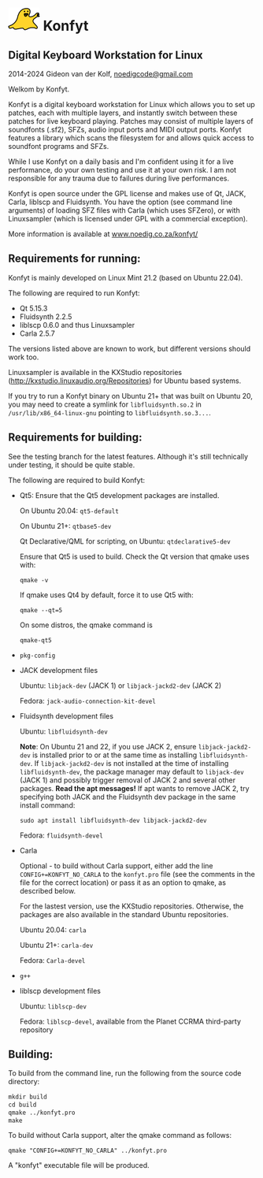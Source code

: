 ![Konfyt Logo](icons/konfytReadmeLogo.png)
Konfyt
======
Digital Keyboard Workstation for Linux
--------------------------------------

2014-2024 Gideon van der Kolf, noedigcode@gmail.com

Welkom by Konfyt.

Konfyt is a digital keyboard workstation for Linux which allows you to set up
patches, each with multiple layers, and instantly switch between these patches
for live keyboard playing. Patches may consist of multiple layers of soundfonts
(.sf2), SFZs, audio input ports and MIDI output ports. Konfyt features a library
which scans the filesystem for and allows quick access to soundfont programs and
SFZs.

While I use Konfyt on a daily basis and I'm confident using it for a live
performance, do your own testing and use it at your own risk. I am not
responsible for any trauma due to failures during live performances.

Konfyt is open source under the GPL license and makes use of Qt, JACK, Carla,
liblscp and Fluidsynth. You have the option (see command line arguments) of
loading SFZ files with Carla (which uses SFZero), or with Linuxsampler (which
is licensed under GPL with a commercial exception).

More information is available at www.noedig.co.za/konfyt/


Requirements for running:
-------------------------

Konfyt is mainly developed on Linux Mint 21.2 (based on Ubuntu 22.04).

The following are required to run Konfyt:

* Qt 5.15.3
* Fluidsynth 2.2.5
* liblscp 0.6.0 and thus Linuxsampler
* Carla 2.5.7

The versions listed above are known to work, but different versions should work
too.

Linuxsampler is available in the KXStudio repositories
(http://kxstudio.linuxaudio.org/Repositories) for Ubuntu based systems.

If you try to run a Konfyt binary on Ubuntu 21+ that was built on Ubuntu 20, you
may need to create a symlink for `libfluidsynth.so.2` in
`/usr/lib/x86_64-linux-gnu` pointing to `libfluidsynth.so.3...`.


Requirements for building:
--------------------------

See the testing branch for the latest features. Although it's still technically
under testing, it should be quite stable.

The following are required to build Konfyt:

* Qt5: Ensure that the Qt5 development packages are installed.

  On Ubuntu 20.04: `qt5-default`

  On Ubuntu 21+: `qtbase5-dev`
  
  Qt Declarative/QML for scripting, on Ubuntu: `qtdeclarative5-dev`

  Ensure that Qt5 is used to build. Check the Qt version that qmake uses with:
  ```
  qmake -v
  ```

  If qmake uses Qt4 by default, force it to use Qt5 with:
  ```
  qmake --qt=5
  ```
  
  On some distros, the qmake command is
  ```
  qmake-qt5
  ```

* `pkg-config`

* JACK development files

  Ubuntu: `libjack-dev` (JACK 1) or `libjack-jackd2-dev` (JACK 2)

  Fedora: `jack-audio-connection-kit-devel`

* Fluidsynth development files
  
  Ubuntu: `libfluidsynth-dev`

  **Note**: On Ubuntu 21 and 22, if you use JACK 2, ensure `libjack-jackd2-dev`
  is installed prior to or at the same time as installing `libfluidsynth-dev`.
  If `libjack-jackd2-dev` is not installed at the time of installing
  `libfluidsynth-dev`, the package manager may default to `libjack-dev` (JACK 1)
  and possibly trigger removal of JACK 2 and several other packages.
  **Read the apt messages!** If apt wants to remove JACK 2, try specifying both
  JACK and the Fluidsynth dev package in the same install command:
  ```
  sudo apt install libfluidsynth-dev libjack-jackd2-dev
  ```
  
  Fedora: `fluidsynth-devel`

* Carla

  Optional - to build without Carla support, either add the line
  `CONFIG+=KONFYT_NO_CARLA` to the `konfyt.pro` file (see the comments in the
  file for the correct location) or pass it as an option to qmake, as described
  below.
  
  For the lastest version, use the KXStudio repositories. Otherwise, the
  packages are also available in the standard Ubuntu repositories.

  Ubuntu 20.04: `carla`

  Ubuntu 21+: `carla-dev`
  
  Fedora: `Carla-devel`

* `g++`

* liblscp development files
  
  Ubuntu: `liblscp-dev`
  
  Fedora: `liblscp-devel`, available from the Planet CCRMA third-party repository


Building:
---------

To build from the command line, run the following from the source code directory:
```
mkdir build
cd build
qmake ../konfyt.pro
make
```

To build without Carla support, alter the qmake command as follows:
```
qmake "CONFIG+=KONFYT_NO_CARLA" ../konfyt.pro
```

A "konfyt" executable file will be produced.

